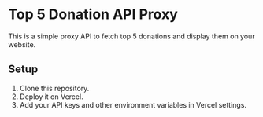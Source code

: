 # Top 5 Donation API Proxy

This is a simple proxy API to fetch top 5 donations and display them on your website.

## Setup

1. Clone this repository.
2. Deploy it on Vercel.
3. Add your API keys and other environment variables in Vercel settings.
    